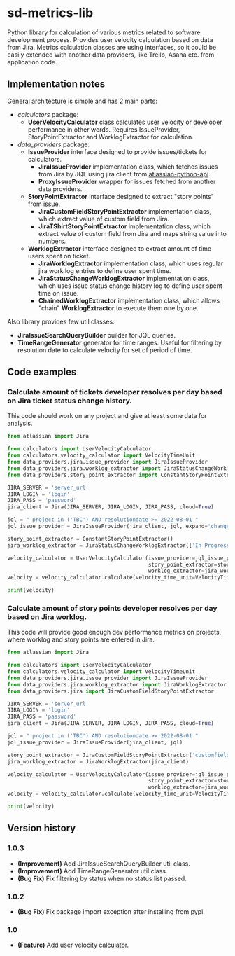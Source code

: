 # sd-metrics-lib

Python library for calculation of various metrics related to software development process. Provides user velocity
calculation based on data from Jira. Metrics calculation classes are using interfaces, so it could be easily extended
with another data providers, like Trello, Asana etc. from application code.

## Implementation notes

General architecture is simple and has 2 main parts:

+ _calculators_ package:
    + **UserVelocityCalculator** class calculates user velocity or developer performance in other words. Requires
      IssueProvider, StoryPointExtractor and WorklogExtractor for calculation.
+ _data_providers_ package:
    + **IssueProvider** interface designed to provide issues/tickets for calculators.
        + **JiraIssueProvider** implementation class, which fetches issues from Jira by JQL using jira client
          from [atlassian-python-api](https://pypi.org/project/atlassian-python-api/).
        + **ProxyIssueProvider** wrapper for issues fetched from another data providers.
    + **StoryPointExtractor** interface designed to extract "story points" from issue.
        + **JiraCustomFieldStoryPointExtractor** implementation class, which extract value of custom field from Jira.
        + **JiraTShirtStoryPointExtractor** implementation class, which extract value of custom field from Jira and maps
          string value into numbers.
    + **WorklogExtractor** interface designed to extract amount of time users spent on ticket.
        + **JiraWorklogExtractor** implementation class, which uses regular jira work log entries to define user spent
          time.
        + **JiraStatusChangeWorklogExtractor** implementation class, which uses issue status change history log to
          define user spent time on issue.
        + **ChainedWorklogExtractor** implementation class, which allows "chain" **WorklogExtractor** to execute them
          one by one.

Also library provides few util classes:

+ **JiraIssueSearchQueryBuilder** builder for JQL queries.
+ **TimeRangeGenerator** generator for time ranges. Useful for filtering by resolution date to calculate velocity for
  set of period of time.

## Code examples

### Calculate amount of tickets developer resolves per day based on Jira ticket status change history.

This code should work on any project and give at least some data for analysis.

```python
from atlassian import Jira

from calculators import UserVelocityCalculator
from calculators.velocity_calculator import VelocityTimeUnit
from data_providers.jira.issue_provider import JiraIssueProvider
from data_providers.jira.worklog_extractor import JiraStatusChangeWorklogExtractor
from data_providers.story_point_extractor import ConstantStoryPointExtractor

JIRA_SERVER = 'server_url'
JIRA_LOGIN = 'login'
JIRA_PASS = 'password'
jira_client = Jira(JIRA_SERVER, JIRA_LOGIN, JIRA_PASS, cloud=True)

jql = " project in ('TBC') AND resolutiondate >= 2022-08-01 "
jql_issue_provider = JiraIssueProvider(jira_client, jql, expand='changelog')

story_point_extractor = ConstantStoryPointExtractor()
jira_worklog_extractor = JiraStatusChangeWorklogExtractor(['In Progress', 'In Development'])

velocity_calculator = UserVelocityCalculator(issue_provider=jql_issue_provider,
                                             story_point_extractor=story_point_extractor,
                                             worklog_extractor=jira_worklog_extractor)
velocity = velocity_calculator.calculate(velocity_time_unit=VelocityTimeUnit.DAY)

print(velocity)
```

### Calculate amount of story points developer resolves per day based on Jira worklog.

This code will provide good enough dev performance metrics on projects, where worklog and story points are entered in
Jira.

```python
from atlassian import Jira

from calculators import UserVelocityCalculator
from calculators.velocity_calculator import VelocityTimeUnit
from data_providers.jira.issue_provider import JiraIssueProvider
from data_providers.jira.worklog_extractor import JiraWorklogExtractor
from data_providers.jira import JiraCustomFieldStoryPointExtractor

JIRA_SERVER = 'server_url'
JIRA_LOGIN = 'login'
JIRA_PASS = 'password'
jira_client = Jira(JIRA_SERVER, JIRA_LOGIN, JIRA_PASS, cloud=True)

jql = " project in ('TBC') AND resolutiondate >= 2022-08-01 "
jql_issue_provider = JiraIssueProvider(jira_client, jql)

story_point_extractor = JiraCustomFieldStoryPointExtractor('customfield_10010')
jira_worklog_extractor = JiraWorklogExtractor(jira_client)

velocity_calculator = UserVelocityCalculator(issue_provider=jql_issue_provider,
                                             story_point_extractor=story_point_extractor,
                                             worklog_extractor=jira_worklog_extractor)
velocity = velocity_calculator.calculate(velocity_time_unit=VelocityTimeUnit.DAY)

print(velocity)
```

## Version history

### 1.0.3

+ **(Improvement)** Add JiraIssueSearchQueryBuilder util class.
+ **(Improvement)** Add TimeRangeGenerator util class.
+ **(Bug Fix)** Fix filtering by status when no status list passed.

### 1.0.2

+ **(Bug Fix)** Fix package import exception after installing from pypi.

### 1.0

+ **(Feature)** Add user velocity calculator.